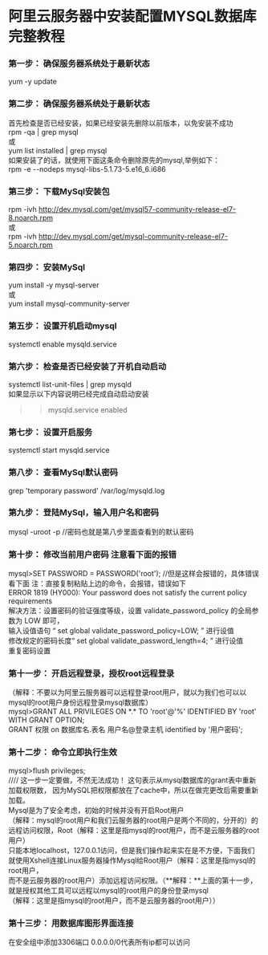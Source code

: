 # 阿里云服务器中安装配置MYSQL数据库完整教程
### 第一步： 确保服务器系统处于最新状态
 yum -y update<br>
### 第二步： 确保服务器系统处于最新状态
首先检查是否已经安装，如果已经安装先删除以前版本，以免安装不成功<br>
 rpm -qa | grep mysql<br>
或<br>
 yum list installed | grep mysql<br>
如果安装了的话，就使用下面这条命令删除原先的mysql,举例如下：<br>
 rpm -e  --nodeps        mysql-libs-5.1.73-5.e16_6.i686 <br>
### 第三步： 下载MySql安装包
 rpm -ivh http://dev.mysql.com/get/mysql57-community-release-el7-8.noarch.rpm<br>
或<br>
 rpm -ivh http://dev.mysql.com/get/mysql-community-release-el7-5.noarch.rpm<br>
### 第四步： 安装MySql
 yum install -y mysql-server<br>
或<br>
 yum install mysql-community-server<br>
### 第五步： 设置开机启动mysql
 systemctl enable mysqld.service<br>
### 第六步： 检查是否已经安装了开机自动启动
 systemctl list-unit-files | grep mysqld<br>
 如果显示以下内容说明已经完成自动启动安装<br>
>> mysqld.service enabled<br>
### 第七步： 设置开启服务
 systemctl start mysqld.service
### 第八步： 查看MySql默认密码
 grep 'temporary password' /var/log/mysqld.log   
### 第九步： 登陆MySql，输入用户名和密码
mysql -uroot -p       //密码也就是第八步里面查看到的默认密码
### 第十步： 修改当前用户密码 注意看下面的报错
mysql>SET PASSWORD = PASSWORD('root');  //但是这样会报错的，具体错误看下面
注：直接复制粘贴上边的命令，会报错，错误如下<br>
ERROR 1819 (HY000): Your password does not satisfy the current policy requirements<br>
解决方法：设置密码的验证强度等级，设置 validate_password_policy 的全局参数为 LOW 即可，<br>
输入设值语句 “ set global validate_password_policy=LOW; ” 进行设值<br>
修改规定的密码长度“ set global validate_password_length=4; ” 进行设值<br>
重复密码设置
### 第十一步： 开启远程登录，授权root远程登录
（解释：不要以为阿里云服务器可以远程登录root用户，就以为我们也可以以mysql的root用户身份远程登录mysql数据库）<br>
mysql>GRANT ALL PRIVILEGES ON \*.\* TO 'root'@'%' IDENTIFIED BY 'root' WITH GRANT OPTION; <br> 
GRANT 权限 on 数据库名.表名 用户名@登录主机 identified by '用户密码'; <br>

### 第十二步： 命令立即执行生效
mysql>flush privileges;<br>
//// 这一步一定要做，不然无法成功！ 这句表示从mysql数据库的grant表中重新加载权限数， 因为MySQL把权限都放在了cache中，所以在做完更改后需要重新加载。<br>
Mysql是为了安全考虑，初始的时候并没有开启Root用户<br>
（解释：mysql的root用户和我们云服务器的root用户是两个不同的，分开的）的远程访问权限，Root（解释：这里是指mysql的root用户，而不是云服务器的root用户）<br>
只能本地localhost，127.0.0.1访问，但是我们操作起来实在是不方便，下面我们就使用Xshell连接Linux服务器操作Mysql给Root用户（解释：这里是指mysql的root用户，<br>
而不是云服务器的root用户）添加远程访问权限。（**解释：**上面的第十一步，就是授权其他工具可以远程以mysql的root用户的身份登录mysql<br>
（解释：这里是指mysql的root用户，而不是云服务器的root用户））<br>
### 第十三步： 用数据库图形界面连接
在安全组中添加3306端口
0.0.0.0/0代表所有ip都可以访问

